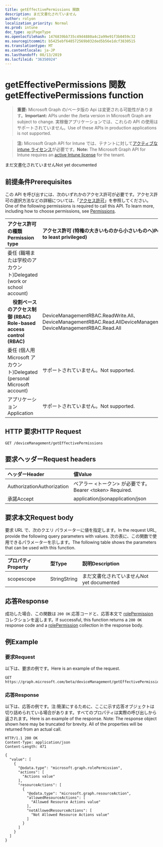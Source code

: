 ```yaml
---
title: getEffectivePermissions 関数
description: まだ文書化されていません
author: rolyon
localization_priority: Normal
ms.prod: intune
doc_type: apiPageType
ms.openlocfilehash: 1476839bb735c49d4880a4c2a99e91f3b0459c32
ms.sourcegitcommit: b5425ebf648572569b032ded5b56e1dcf3830515
ms.translationtype: MT
ms.contentlocale: ja-JP
ms.lasthandoff: 08/13/2019
ms.locfileid: "36350924"
---
```

# <a name="geteffectivepermissions-function"></a><span data-ttu-id="20638-103">getEffectivePermissions 関数</span><span class="sxs-lookup"><span data-stu-id="20638-103">getEffectivePermissions function</span></span>

> <span data-ttu-id="20638-104">**重要:** Microsoft Graph の/ベータ版の Api は変更される可能性があります。</span><span class="sxs-lookup"><span data-stu-id="20638-104">**Important:** APIs under the /beta version in Microsoft Graph are subject to change.</span></span> <span data-ttu-id="20638-105">実稼働アプリケーションでは、これらの API の使用はサポートされていません。</span><span class="sxs-lookup"><span data-stu-id="20638-105">Use of these APIs in production applications is not supported.</span></span>

> <span data-ttu-id="20638-106">**注:** Microsoft Graph API for Intune では、テナントに対して[アクティブな intune ライセンス](https://go.microsoft.com/fwlink/?linkid=839381)が必要です。</span><span class="sxs-lookup"><span data-stu-id="20638-106">**Note:** The Microsoft Graph API for Intune requires an [active Intune license](https://go.microsoft.com/fwlink/?linkid=839381) for the tenant.</span></span>

<span data-ttu-id="20638-107">まだ文書化されていません</span><span class="sxs-lookup"><span data-stu-id="20638-107">Not yet documented</span></span>
## <a name="prerequisites"></a><span data-ttu-id="20638-108">前提条件</span><span class="sxs-lookup"><span data-stu-id="20638-108">Prerequisites</span></span>
<span data-ttu-id="20638-p102">この API を呼び出すには、次のいずれかのアクセス許可が必要です。アクセス許可の選択方法などの詳細については、「[アクセス許可](/graph/permissions-reference)」を参照してください。</span><span class="sxs-lookup"><span data-stu-id="20638-p102">One of the following permissions is required to call this API. To learn more, including how to choose permissions, see [Permissions](/graph/permissions-reference).</span></span>

|<span data-ttu-id="20638-111">アクセス許可の種類</span><span class="sxs-lookup"><span data-stu-id="20638-111">Permission type</span></span>|<span data-ttu-id="20638-112">アクセス許可 (特権の大きいものから小さいものへ)</span><span class="sxs-lookup"><span data-stu-id="20638-112">Permissions (from most to least privileged)</span></span>|
|:---|:---|
|<span data-ttu-id="20638-113">委任 (職場または学校のアカウント)</span><span class="sxs-lookup"><span data-stu-id="20638-113">Delegated (work or school account)</span></span>||
| <span data-ttu-id="20638-114">&nbsp; &nbsp; **役割ベースのアクセス制御 (RBAC)**</span><span class="sxs-lookup"><span data-stu-id="20638-114">&nbsp; &nbsp; **Role-based access control (RBAC)**</span></span> | <span data-ttu-id="20638-115">DeviceManagementRBAC.ReadWrite.All、DeviceManagementRBAC.Read.All</span><span class="sxs-lookup"><span data-stu-id="20638-115">DeviceManagementRBAC.ReadWrite.All, DeviceManagementRBAC.Read.All</span></span>|
|<span data-ttu-id="20638-116">委任 (個人用 Microsoft アカウント)</span><span class="sxs-lookup"><span data-stu-id="20638-116">Delegated (personal Microsoft account)</span></span>|<span data-ttu-id="20638-117">サポートされていません。</span><span class="sxs-lookup"><span data-stu-id="20638-117">Not supported.</span></span>|
|<span data-ttu-id="20638-118">アプリケーション</span><span class="sxs-lookup"><span data-stu-id="20638-118">Application</span></span>|<span data-ttu-id="20638-119">サポートされていません。</span><span class="sxs-lookup"><span data-stu-id="20638-119">Not supported.</span></span>|

## <a name="http-request"></a><span data-ttu-id="20638-120">HTTP 要求</span><span class="sxs-lookup"><span data-stu-id="20638-120">HTTP Request</span></span>
<!-- {
  "blockType": "ignored"
}
-->
``` http
GET /deviceManagement/getEffectivePermissions
```

## <a name="request-headers"></a><span data-ttu-id="20638-121">要求ヘッダー</span><span class="sxs-lookup"><span data-stu-id="20638-121">Request headers</span></span>
|<span data-ttu-id="20638-122">ヘッダー</span><span class="sxs-lookup"><span data-stu-id="20638-122">Header</span></span>|<span data-ttu-id="20638-123">値</span><span class="sxs-lookup"><span data-stu-id="20638-123">Value</span></span>|
|:---|:---|
|<span data-ttu-id="20638-124">Authorization</span><span class="sxs-lookup"><span data-stu-id="20638-124">Authorization</span></span>|<span data-ttu-id="20638-125">ベアラー &lt;トークン&gt; が必要です。</span><span class="sxs-lookup"><span data-stu-id="20638-125">Bearer &lt;token&gt; Required.</span></span>|
|<span data-ttu-id="20638-126">承諾</span><span class="sxs-lookup"><span data-stu-id="20638-126">Accept</span></span>|<span data-ttu-id="20638-127">application/json</span><span class="sxs-lookup"><span data-stu-id="20638-127">application/json</span></span>|

## <a name="request-body"></a><span data-ttu-id="20638-128">要求本文</span><span class="sxs-lookup"><span data-stu-id="20638-128">Request body</span></span>
<span data-ttu-id="20638-129">要求 URL で、次のクエリ パラメーターに値を指定します。</span><span class="sxs-lookup"><span data-stu-id="20638-129">In the request URL, provide the following query parameters with values.</span></span>
<span data-ttu-id="20638-130">次の表に、この関数で使用できるパラメーターを示します。</span><span class="sxs-lookup"><span data-stu-id="20638-130">The following table shows the parameters that can be used with this function.</span></span>

|<span data-ttu-id="20638-131">プロパティ</span><span class="sxs-lookup"><span data-stu-id="20638-131">Property</span></span>|<span data-ttu-id="20638-132">型</span><span class="sxs-lookup"><span data-stu-id="20638-132">Type</span></span>|<span data-ttu-id="20638-133">説明</span><span class="sxs-lookup"><span data-stu-id="20638-133">Description</span></span>|
|:---|:---|:---|
|<span data-ttu-id="20638-134">scope</span><span class="sxs-lookup"><span data-stu-id="20638-134">scope</span></span>|<span data-ttu-id="20638-135">String</span><span class="sxs-lookup"><span data-stu-id="20638-135">String</span></span>|<span data-ttu-id="20638-136">まだ文書化されていません</span><span class="sxs-lookup"><span data-stu-id="20638-136">Not yet documented</span></span>|



## <a name="response"></a><span data-ttu-id="20638-137">応答</span><span class="sxs-lookup"><span data-stu-id="20638-137">Response</span></span>
<span data-ttu-id="20638-138">成功した場合、この関数は `200 OK` 応答コードと、応答本文で [rolePermission](../resources/intune-rbac-rolepermission.md) コレクションを返します。</span><span class="sxs-lookup"><span data-stu-id="20638-138">If successful, this function returns a `200 OK` response code and a [rolePermission](../resources/intune-rbac-rolepermission.md) collection in the response body.</span></span>

## <a name="example"></a><span data-ttu-id="20638-139">例</span><span class="sxs-lookup"><span data-stu-id="20638-139">Example</span></span>
### <a name="request"></a><span data-ttu-id="20638-140">要求</span><span class="sxs-lookup"><span data-stu-id="20638-140">Request</span></span>
<span data-ttu-id="20638-141">以下は、要求の例です。</span><span class="sxs-lookup"><span data-stu-id="20638-141">Here is an example of the request.</span></span>
``` http
GET https://graph.microsoft.com/beta/deviceManagement/getEffectivePermissions(scope='parameterValue')
```

### <a name="response"></a><span data-ttu-id="20638-142">応答</span><span class="sxs-lookup"><span data-stu-id="20638-142">Response</span></span>
<span data-ttu-id="20638-p104">以下は、応答の例です。注:簡潔にするために、ここに示す応答オブジェクトは切り詰められている場合があります。すべてのプロパティは実際の呼び出しから返されます。</span><span class="sxs-lookup"><span data-stu-id="20638-p104">Here is an example of the response. Note: The response object shown here may be truncated for brevity. All of the properties will be returned from an actual call.</span></span>
``` http
HTTP/1.1 200 OK
Content-Type: application/json
Content-Length: 471

{
  "value": [
    {
      "@odata.type": "microsoft.graph.rolePermission",
      "actions": [
        "Actions value"
      ],
      "resourceActions": [
        {
          "@odata.type": "microsoft.graph.resourceAction",
          "allowedResourceActions": [
            "Allowed Resource Actions value"
          ],
          "notAllowedResourceActions": [
            "Not Allowed Resource Actions value"
          ]
        }
      ]
    }
  ]
}
```






